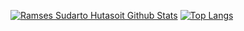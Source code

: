 [![Ramses Sudarto Hutasoit Github Stats](https://github-readme-stats.vercel.app/api?username=backndev&show_icons=true&theme=highcontrast)](https://github.com/backndev)
[![Top Langs](https://github-readme-stats.vercel.app/api/top-langs/?username=backndev&layout=compact&theme=radical)](https://github.com/backndev)
<br>
